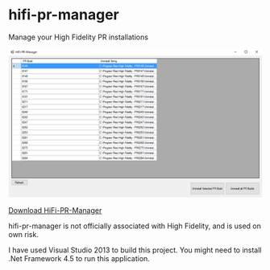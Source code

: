# hifi-pr-manager
Manage your High Fidelity PR installations

![Screenshot](https://raw.githubusercontent.com/thoys/hifi-pr-manager/master/screenshot.png)


[Download HiFi-PR-Manager ](https://github.com/thoys/hifi-pr-manager/blob/master/bin/Release/HiFi-PR-Manager.exe?raw=true)

hifi-pr-manager is not officially associated with High Fidelity, and is used on own risk. 

I have used Visual Studio 2013 to build this project. You might need to install .Net Framework 4.5 to run this application.
